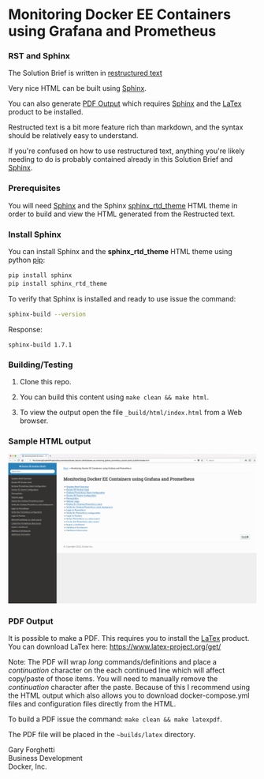 Monitoring Docker EE Containers using Grafana and Prometheus
============================================================

### RST and Sphinx

The Solution Brief is written in [restructured text](http://www.sphinx-doc.org/en/master/rest.html)

Very nice HTML can be built using [Sphinx](http://www.sphinx-doc.org/en/master/).

You can also generate [PDF Output](#pdf-output) which requires [Sphinx](http://www.sphinx-doc.org/en/master/) and the [LaTex](https://www.latex-project.org/get/) product to be installed.

Restructed text is a bit more feature rich than markdown, and the syntax should be relatively easy to understand.

If you're confused on how to use restructured text, anything you're likely needing to do is probably contained already in this Solution Brief and [Sphinx](http://www.sphinx-doc.org/en/master/).

### Prerequisites

You will need [Sphinx](http://www.sphinx-doc.org/en/master/) and the Sphinx [sphinx_rtd_theme](https://pypi.python.org/pypi/sphinx_rtd_theme) HTML theme in order to build and view the HTML generated from the Restructed text. 

### Install Sphinx

You can install Sphinx and the **sphinx_rtd_theme** HTML theme using python [pip](https://pip.pypa.io/en/stable/installing/):

```bash
pip install sphinx
pip install sphinx_rtd_theme
```

To verify that Sphinx is installed and ready to use issue the command:
```bash
sphinx-build --version
```

Response:
```
sphinx-build 1.7.1
```

### Building/Testing

1. Clone this repo.

2. You can build this content using ``make clean && make html``.

3. To view the output open the file ``_build/html/index.html`` from a Web browser.

### Sample HTML output

![HTML Output Image](./sample_output.png)

### PDF Output

It is possible to make a PDF. This requires you to install the [LaTex](https://www.latex-project.org/get/) product. You can download LaTex here: https://www.latex-project.org/get/

Note: The PDF will wrap *long* commands/definitions and place a *continuation* character on the each continued line which will affect copy/paste of those items. You will need to manually remove the *continuation* character after the paste. Because of this I recommend using the HTML output which also allows you to download docker-compose.yml files and configuration files directly from the HTML.

To build a PDF issue the command: ``make clean && make latexpdf``.

The PDF file will be placed in the `~builds/latex` directory.

Gary Forghetti\
Business Development\
Docker, Inc.
